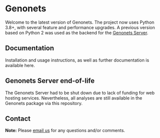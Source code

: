 # Genonets

Welcome to the latest version of Genonets. The project now uses Python 3.8+, 
with several feature and performance upgrades. A previous version based on 
Python 2 was used as the backend for the 
[Genonets Server](#Genonets-Server-end-of-life).

## Documentation

Installation and usage instructions, as well as further documentation is 
available here.

## Genonets Server end-of-life

The Genonets Server had to be shut down due to lack of funding for web hosting 
services. Nevertheless, all analyses are still available in the Genonets 
package via this repository.

## Contact

**Note:** Please [email us](mailto:genonets@outlook.com) for any questions 
and/or comments.
